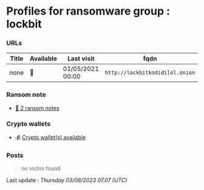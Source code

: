 # Profiles for ransomware group : **lockbit**


> 

### URLs
| Title | Available | Last visit | fqdn | Screenshot 
|---|---|---|---|---|
| none | 🔴 | 01/05/2021 00:00 | `http://lockbitkodidilol.onion` | ❌ | 


### Ransom note
* [📝 2 ransom notes](notes/lockbit)

### Crypto wallets
* 💰 <a href="/#/crypto/lockbit.md">Crypto wallet(s) available</a>


### Posts

> no victim found




Last update : _Thursday 03/08/2023 07.07 (UTC)_
